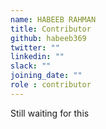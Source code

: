 ```yaml
---
name: HABEEB RAHMAN
title: Contributor
github: habeeb369
twitter: ""
linkedin: ""
slack: ""
joining_date: ""
role : contributor
---
```


Still waiting for this
